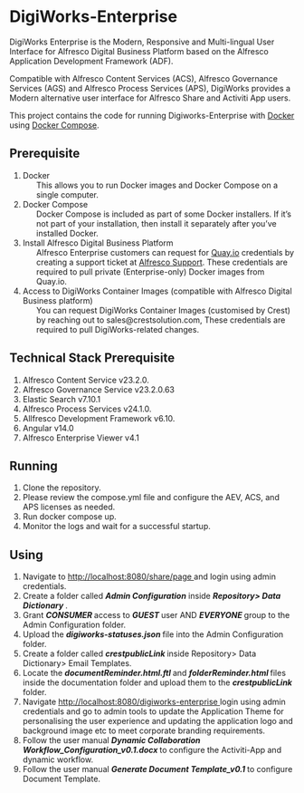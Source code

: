 # DigiWorks-Enterprise

DigiWorks Enterprise is the Modern, Responsive and Multi-lingual User Interface for Alfresco Digital Business Platform based on the Alfresco Application Development Framework (ADF). 

Compatible with Alfresco Content Services (ACS), Alfresco Governance Services (AGS) and Alfresco Process Services (APS), DigiWorks provides a Modern alternative user interface for Alfresco Share and Activiti App users.

This project contains the code for running Digiworks-Enterprise with <a href="https://docs.docker.com/get-started/overview/"> Docker</a> using <a href= "https://docs.docker.com/compose"> Docker Compose</a>.


## Prerequisite
<ol>
<li>
 Docker
<ul>
  This allows you to run Docker images and Docker Compose on a single computer.
 </ul>
 </li>
<li> Docker Compose
<ul>
Docker Compose is included as part of some Docker installers. If it’s not part of your installation, then install it separately after you’ve installed Docker.
</ul></li>
<li> Install Alfresco Digital Business Platform
<ul> Alfresco Enterprise customers can request for <a href="https://quay.io/"> Quay.io</a> credentials by creating a support ticket at <a href="https://support.alfresco.com/"> Alfresco Support</a>. These credentials are required to pull private (Enterprise-only) Docker images from Quay.io.
</ul>
</li>
<li> Access to DigiWorks Container Images (compatible with Alfresco Digital Business platform)
<ul>
You can request DigiWorks Container Images (customised by Crest) by reaching out to sales@crestsolution.com, These credentials are required to pull  DigiWorks-related changes.
</ul></li></ol>


## Technical Stack Prerequisite

<ol>
<li>
Alfresco Content Service v23.2.0.
</li>
<li>
Alfresco Governance Service v23.2.0.63
</li>
<li>
Elastic Search v7.10.1 
</li>
<li>
Alfresco Process Services  v24.1.0.
</li>
<li>
Allfresco Development Framework v6.10.
</li>
<li>
Angular v14.0
</li>
<li>
Alfresco Enterprise Viewer v4.1
</li>
</ol>

## Running

<ol>
<li>
Clone the repository.
</li>
<li>
Please review the compose.yml file and configure the AEV, ACS, and APS licenses as needed.
</li>
<li>
Run docker compose up.
</li>
<li>
Monitor the logs and wait for  a successful startup.
</li>
</ol>

## Using

<ol>
<li>
Navigate to <a href="http://localhost:8080/share/page"> http://localhost:8080/share/page </a>and login using admin credentials.
</li>
<li>
Create a folder called <b> <i> Admin Configuration</i></b> inside <b> <i> Repository> Data Dictionary </i></b>.
</li>
<li>
Grant <b> <i> CONSUMER </i></b> access to <b> <i> GUEST </i></b> user  AND <b> <i> EVERYONE </i></b> group to the Admin Configuration folder.
</li>
<li>
Upload the <b> <i>digiworks-statuses.json </i></b> file into the Admin Configuration folder.
</li>
<li>
Create a folder called <b> <i> crestpublicLink </i></b> inside Repository> Data Dictionary> Email Templates.
</li>
<li>
Locate the <b> <i> documentReminder.html.ftl </i></b> and <b> <i> folderReminder.html </i></b> files inside the documentation folder and upload them to the <b> <i> crestpublicLink </i></b> folder.</li>
<li>
Navigate <a href=http://localhost:8080/digiworks-enterprise> http://localhost:8080/digiworks-enterprise </a>login using admin credentials and go to admin tools to update the Application Theme for personalising the user experience and updating the application logo and background image etc to meet corporate branding requirements. 
</li>
<li>
Follow the user manual <b> <i> Dynamic Collaboration Workflow_Configuration_v0.1.docx </i></b> to configure the Activiti-App and dynamic workflow.
</li>
<li>
Follow the user manual <b> <i> Generate Document Template_v0.1 </i></b> to configure Document Template.
</li>
</ol>
